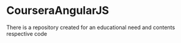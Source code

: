 # CourseraAngularJS
There is a repository created for an educational need and contents respective code
